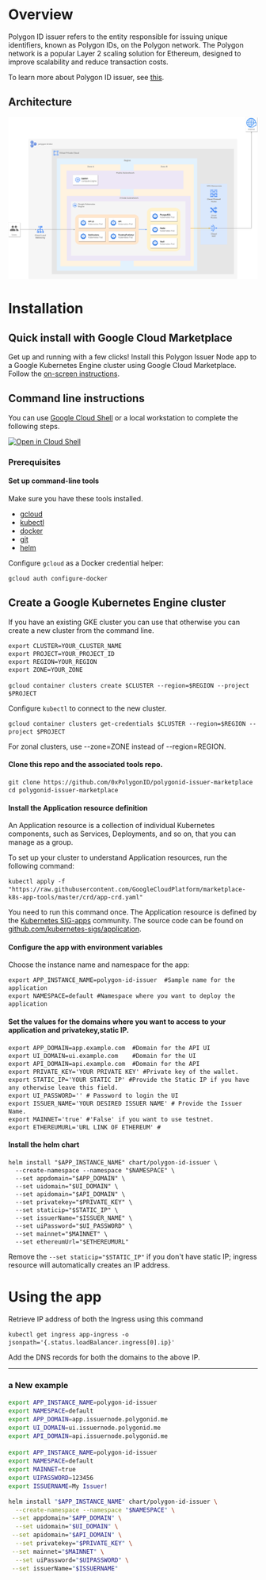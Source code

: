# Overview

Polygon ID issuer refers to the entity responsible for issuing unique identifiers, known as Polygon IDs, on the Polygon network. The Polygon network is a popular Layer 2 scaling solution for Ethereum, designed to improve scalability and reduce transaction costs.

To learn more about Polygon ID issuer, see [this](https://0xpolygonid.github.io/tutorials/issuer/issuer-overview).

## Architecture

![Architecture diagram](resources/polygon-id-issuer-k8s-app-architecture.png)

# Installation

## Quick install with Google Cloud Marketplace

Get up and running with a few clicks! Install this Polygon Issuer Node app to a Google Kubernetes Engine cluster using Google Cloud Marketplace. Follow the [on-screen instructions](https://console.cloud.google.com/marketplace/product/polygon-public/polygon-id-issuer-node).

## Command line instructions

You can use [Google Cloud Shell](https://cloud.google.com/shell/) or a local
workstation to complete the following steps.

[![Open in Cloud Shell](http://gstatic.com/cloudssh/images/open-btn.svg)](https://console.cloud.google.com/cloudshell/editor?cloudshell_git_repo=https://github.com/0xPolygonID/polygonid-issuer-marketplace&cloudshell_open_in_editor=README.md)

### Prerequisites

#### Set up command-line tools

Make sure you have these tools installed.

- [gcloud](https://cloud.google.com/sdk/gcloud/)
- [kubectl](https://kubernetes.io/docs/reference/kubectl/overview/)
- [docker](https://docs.docker.com/install/)
- [git](https://git-scm.com/book/en/v2/Getting-Started-Installing-Git)
- [helm](https://helm.sh/)

Configure `gcloud` as a Docker credential helper:

```shell
gcloud auth configure-docker
```

## Create a Google Kubernetes Engine cluster

If you have an existing GKE cluster you can use that otherwise you can create a new cluster from the command line.

```shell
export CLUSTER=YOUR_CLUSTER_NAME
export PROJECT=YOUR_PROJECT_ID
export REGION=YOUR_REGION
export ZONE=YOUR_ZONE

gcloud container clusters create $CLUSTER --region=$REGION --project $PROJECT
```

Configure `kubectl` to connect to the new cluster.

```shell
gcloud container clusters get-credentials $CLUSTER --region=$REGION --project $PROJECT
```

For zonal clusters, use --zone=ZONE instead of --region=REGION.

#### Clone this repo and the associated tools repo.

```shell
git clone https://github.com/0xPolygonID/polygonid-issuer-marketplace
cd polygonid-issuer-marketplace
```

#### Install the Application resource definition

An Application resource is a collection of individual Kubernetes components,
such as Services, Deployments, and so on, that you can manage as a group.

To set up your cluster to understand Application resources, run the following
command:

```shell
kubectl apply -f "https://raw.githubusercontent.com/GoogleCloudPlatform/marketplace-k8s-app-tools/master/crd/app-crd.yaml"
```

You need to run this command once.
The Application resource is defined by the
[Kubernetes SIG-apps](https://github.com/kubernetes/community/tree/master/sig-apps)
community. The source code can be found on
[github.com/kubernetes-sigs/application](https://github.com/kubernetes-sigs/application).

#### Configure the app with environment variables

Choose the instance name and namespace for the app:

```shell
export APP_INSTANCE_NAME=polygon-id-issuer  #Sample name for the application
export NAMESPACE=default #Namespace where you want to deploy the application
```

#### Set the values for the domains where you want to access to your application and privatekey,static IP.

```shell
export APP_DOMAIN=app.example.com  #Domain for the API UI
export UI_DOMAIN=ui.example.com    #Domain for the UI
export API_DOMAIN=api.example.com  #Domain for the API
export PRIVATE_KEY='YOUR PRIVATE KEY' #Private key of the wallet.
export STATIC_IP='YOUR STATIC IP' #Provide the Static IP if you have any otherwise leave this field.
export UI_PASSWORD='' # Password to login the UI
export ISSUER_NAME='YOUR DESIRED ISSUER NAME' # Provide the Issuer Name.
export MAINNET='true' #'False' if you want to use testnet.
export ETHEREUMURL='URL LINK OF ETHEREUM' #

```


#### Install the helm chart

```shell
helm install "$APP_INSTANCE_NAME" chart/polygon-id-issuer \
  --create-namespace --namespace "$NAMESPACE" \
  --set appdomain="$APP_DOMAIN" \
  --set uidomain="$UI_DOMAIN" \
  --set apidomain="$API_DOMAIN" \
  --set privatekey="$PRIVATE_KEY" \
  --set staticip="$STATIC_IP" \
  --set issuerName="$ISSUER_NAME" \
  --set uiPassword="$UI_PASSWORD" \
  --set mainnet="$MAINNET" \
  --set ethereumUrl="$ETHEREUMURL" 
```

Remove the `--set staticip="$STATIC_IP"` if you don't have static IP; ingress resource will automatically creates an IP address.

# Using the app

Retrieve IP address of both the Ingress using this command

```shell
kubectl get ingress app-ingress -o jsonpath='{.status.loadBalancer.ingress[0].ip}'
```

Add the DNS records for both the domains to the above IP.

---

### a New example

```bash
export APP_INSTANCE_NAME=polygon-id-issuer
export NAMESPACE=default
export APP_DOMAIN=app.issuernode.polygonid.me
export UI_DOMAIN=ui.issuernode.polygonid.me
export API_DOMAIN=api.issuernode.polygonid.me

export APP_INSTANCE_NAME=polygon-id-issuer
export NAMESPACE=default
export MAINNET=true
export UIPASSWORD=123456
export ISSUERNAME=My Issuer!
```

```bash
helm install "$APP_INSTANCE_NAME" chart/polygon-id-issuer \
  --create-namespace --namespace "$NAMESPACE" \
 --set appdomain="$APP_DOMAIN" \
  --set uidomain="$UI_DOMAIN" \
 --set apidomain="$API_DOMAIN" \
  --set privatekey="$PRIVATE_KEY" \
 --set mainnet="$MAINNET" \
  --set uiPassword="$UIPASSWORD" \
 --set issuerName="$ISSUERNAME"
```
